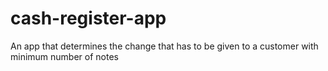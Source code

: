 # cash-register-app
 An app that determines the change that has to be given to a customer with minimum number of notes
